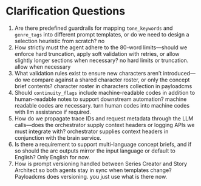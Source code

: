 # Clarification Questions

1. Are there predefined guardrails for mapping `tone_keywords` and `genre_tags` into different prompt templates, or do we need to design a selection heuristic from scratch? no
2. How strictly must the agent adhere to the 80-word limits—should we enforce hard truncation, apply soft validation with retries, or allow slightly longer sections when necessary? no hard limits or truncation. allow when necessary
3. What validation rules exist to ensure new characters aren’t introduced—do we compare against a shared character roster, or only the concept brief contents? character roster  in characters collection in payloadcms
4. Should `continuity_flags` include machine-readable codes in addition to human-readable notes to support downstream automation? machine readable codes are necessary. turn human codes into machine codes with llm assistance if required.
5. How do we propagate trace IDs and request metadata through the LLM calls—does the orchestrator supply context headers or logging APIs we must integrate with?
orchestrator supplies context headers in conjunction with the brain service.
6. Is there a requirement to support multi-language concept briefs, and if so should the arc outputs mirror the input language or default to English?
Only English for now.
7. How is prompt versioning handled between Series Creator and Story Architect so both agents stay in sync when templates change? Payloadcms does versioning. you just use what is there now.

